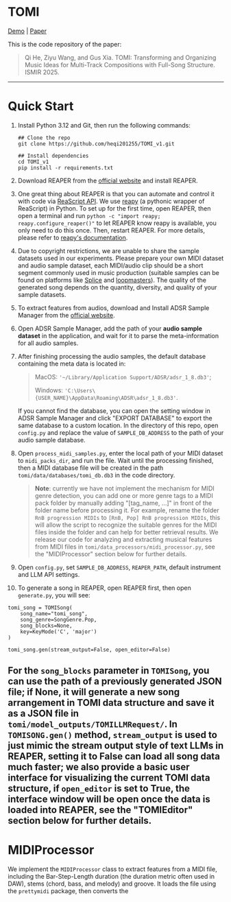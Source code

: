 # TOMI

[Demo](https://tomi-2025.github.io/) | [Paper]()

This is the code repository of the paper:

> Qi He, Ziyu Wang, and Gus Xia. TOMI: Transforming and Organizing Music Ideas for Multi-Track Compositions with Full-Song Structure. ISMIR 2025.
---
# Quick Start
1. Install Python 3.12 and Git, then run the following commands:
    ```
    ## Clone the repo
    git clone https://github.com/heqi201255/TOMI_v1.git
    
    ## Install dependencies
    cd TOMI_v1
    pip install -r requirements.txt
    ```
2. Download REAPER from the [official website](https://www.reaper.fm/) and install REAPER.
3. One great thing about REAPER is that you can automate and control it with code via [ReaScript API](https://www.reaper.fm/sdk/reascript/reascript.php). 
We use [reapy](https://github.com/RomeoDespres/reapy) (a pythonic wrapper of ReaScript) in Python. To set up for the first time, open REAPER, then open a 
terminal and run `python -c "import reapy; reapy.configure_reaper()"` to let REAPER know reapy is available, you only need to do this once. Then, 
restart REAPER. For more details, please refer to [reapy's documentation](https://python-reapy.readthedocs.io/en/latest/install_guide.html).
4. Due to copyright restrictions, we are unable to share the sample datasets used in our experiments. Please prepare your own MIDI dataset and audio sample dataset, each MIDI/audio clip should be a 
short segment commonly used in music production (suitable samples can be found on platforms like [Splice](https://splice.com/) and [loopmasters](https://www.loopmasters.com/)). 
The quality of the generated song depends on the quantity, diversity, and quality of your sample datasets.
5. To extract features from audios, download and Install ADSR Sample Manager from the [official website](https://www.adsrsounds.com/product/software/adsr-sample-manager/).
6. Open ADSR Sample Manager, add the path of your **audio sample dataset** in the application, and wait for it to parse the meta-information for all audio samples.
7. After finishing processing the audio samples, the default database containing the meta data is located in:
   >   MacOS: `'~/Library/Application Support/ADSR/adsr_1_8.db3'`;
   > 
   >   Windows: `'C:\Users\{USER_NAME}\AppData\Roaming\ADSR\adsr_1_8.db3'`.

   If you cannot find the database, you can open the setting window in ADSR Sample Manager and click "EXPORT DATABASE" to export the same database to a custom location.
   In the directory of this repo, open `config.py` and replace the value of `SAMPLE_DB_ADDRESS` to the path of your audio sample database.
8. Open `process_midi_samples.py`, enter the local path of your MIDI dataset to `midi_packs_dir`, and run the file. Wait until the processing finished, then a MIDI database file will be created 
in the path `tomi/data/databases/tomi_db.db3` in the code directory.

   >**Note**: currently we have not implement the mechanism for MIDI genre detection, you can add one or more genre tags to a MIDI pack folder by manually adding "[tag_name, ...]" in front of the folder name before processing it. For example, 
rename the folder `RnB progression MIDIs` to `[RnB, Pop] RnB progression MIDIs`, this will allow the script to recognize the suitable genres for the MIDI files inside the folder and can help for better 
retrieval results. We release our code for analyzing and extracting musical features from MIDI files in `tomi/data_processors/midi_processor.py`, see the "MIDIProcessor" section below for further details.
9. Open `config.py`, set `SAMPLE_DB_ADDRESS`, `REAPER_PATH`, default instrument and LLM API settings.
10. To generate a song in REAPER, open REAPER first, then open `generate.py`, you will see:
   ```
   tomi_song = TOMISong(
       song_name="tomi_song",
       song_genre=SongGenre.Pop,
       song_blocks=None,
       key=KeyMode('C', 'major')
   )
   
   tomi_song.gen(stream_output=False, open_editor=False)
   ```
   For the `song_blocks` parameter in `TOMISong`, you can use the path of a previously generated JSON file; if None, it will generate a new song arrangement in TOMI data structure and save it as a JSON file in `tomi/model_outputs/TOMILLMRequest/`.
   In `TOMISONG.gen()` method, `stream_output` is used to just mimic the stream output style of text LLMs in REAPER, setting it to False can load all song data much faster; we also provide a basic user interface for visualizing the current TOMI data structure, if `open_editor` is set to True, the interface window will be open once the data is loaded into REAPER, see the "TOMIEditor" section below for further details.
---
# MIDIProcessor
We implement the `MIDIProcessor` class to extract features from a MIDI file, including the Bar-Step-Length duration (the duration metric often used in DAW), stems (chord, bass, and melody) and groove. It loads the file using the `prettymidi` package, then converts the 
